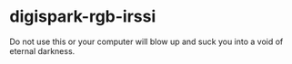 # digispark-rgb-irssi

Do not use this or your computer will blow up and suck you into a void of eternal darkness.